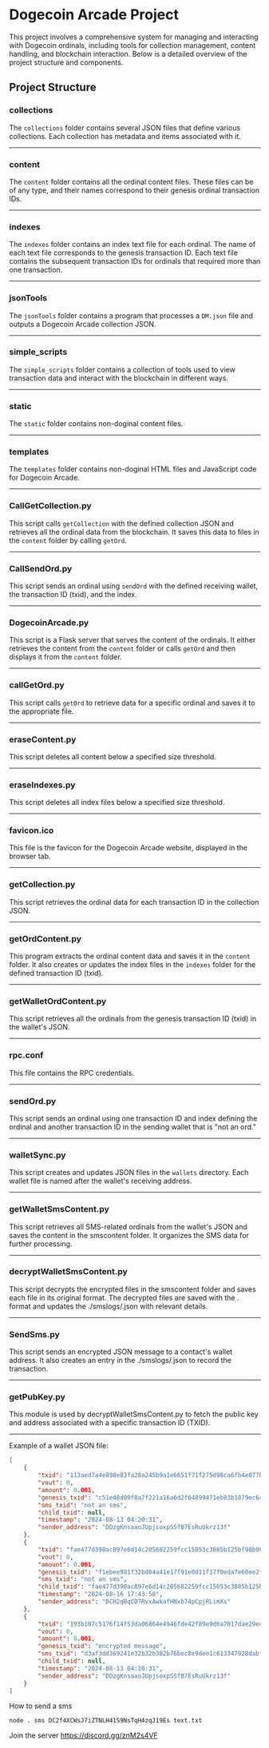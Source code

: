 
# Dogecoin Arcade Project

This project involves a comprehensive system for managing and interacting with Dogecoin ordinals, including tools for collection management, content handling, and blockchain interaction. Below is a detailed overview of the project structure and components.

## Project Structure

### collections

The `collections` folder contains several JSON files that define various collections. Each collection has metadata and items associated with it.

---

### content

The `content` folder contains all the ordinal content files. These files can be of any type, and their names correspond to their genesis ordinal transaction IDs.

---

### indexes

The `indexes` folder contains an index text file for each ordinal. The name of each text file corresponds to the genesis transaction ID. Each text file contains the subsequent transaction IDs for ordinals that required more than one transaction.

---

### jsonTools

The `jsonTools` folder contains a program that processes a `DM.json` file and outputs a Dogecoin Arcade collection JSON.

---

### simple_scripts

The `simple_scripts` folder contains a collection of tools used to view transaction data and interact with the blockchain in different ways.

---

### static

The `static` folder contains non-doginal content files.

---

### templates

The `templates` folder contains non-doginal HTML files and JavaScript code for Dogecoin Arcade.

---

### CallGetCollection.py

This script calls `getCollection` with the defined collection JSON and retrieves all the ordinal data from the blockchain. It saves this data to files in the `content` folder by calling `getOrd`.

---

### CallSendOrd.py

This script sends an ordinal using `sendOrd` with the defined receiving wallet, the transaction ID (txid), and the index.

---

### DogecoinArcade.py

This script is a Flask server that serves the content of the ordinals. It either retrieves the content from the `content` folder or calls `getOrd` and then displays it from the `content` folder.

---

### callGetOrd.py

This script calls `getOrd` to retrieve data for a specific ordinal and saves it to the appropriate file.

---

### eraseContent.py

This script deletes all content below a specified size threshold.

---

### eraseIndexes.py

This script deletes all index files below a specified size threshold.

---

### favicon.ico

This file is the favicon for the Dogecoin Arcade website, displayed in the browser tab.

---

### getCollection.py

This script retrieves the ordinal data for each transaction ID in the collection JSON.

---

### getOrdContent.py

This program extracts the ordinal content data and saves it in the `content` folder. It also creates or updates the index files in the `indexes` folder for the defined transaction ID (txid).

---

### getWalletOrdContent.py

This script retrieves all the ordinals from the genesis transaction ID (txid) in the wallet's JSON.

---

### rpc.conf

This file contains the RPC credentials.

---

### sendOrd.py

This script sends an ordinal using one transaction ID and index defining the ordinal and another transaction ID in the sending wallet that is "not an ord."

---

### walletSync.py

This script creates and updates JSON files in the `wallets` directory. Each wallet file is named after the wallet's receiving address.

---

### getWalletSmsContent.py
This script retrieves all SMS-related ordinals from the wallet's JSON and saves the content in the smscontent folder. It organizes the SMS data for further processing.

---

### decryptWalletSmsContent.py
This script decrypts the encrypted files in the smscontent folder and saves each file in its original format. The decrypted files are saved with the <txid>.<mime type extension> format and updates the ./smslogs/<contact address>.json with relevant details.

---

### SendSms.py
This script sends an encrypted JSON message to a contact's wallet address. It also creates an entry in the ./smslogs/<contact address>.json to record the transaction.

---

### getPubKey.py
This module is used by decryptWalletSmsContent.py to fetch the public key and address associated with a specific transaction ID (TXID).

---

Example of a wallet JSON file:

```json
[
    {
        "txid": "113aed7a4e898e83fa28a245b9a1e6651f71f275d98ca6fb4e077b2497017b90",
        "vout": 0,
        "amount": 0.001,
        "genesis_txid": "c51e48d09f8a7f221a16a6d2f64899471eb83b1879ec64bc26e6fc1cd19ed722",
        "sms_txid": "not an sms",
        "child_txid": null,
        "timestamp": "2024-08-13 04:20:31",
        "sender_address": "DDzgKnsaaoJUpjsoxpSSfB7EsRuUkrz13f"
    },
    {
        "txid": "fae477d390ac897e6d14c205682259fcc15053c3885b125bf98b9055783cb44e",
        "vout": 0,
        "amount": 0.001,
        "genesis_txid": "f1ebee981f32bd64a41e17f91e0d11f17f0eda7e60ee2fa599a44adf2a11ef2c",
        "sms_txid": "not an sms",
        "child_txid": "fae477d390ac897e6d14c205682259fcc15053c3885b125bf98b9055783cb44e",
        "timestamp": "2024-08-16 17:43:58",
        "sender_address": "DCH2qBqCD7RvxAwkafHNxb74pCpjRLimXs"
    },
    {
        "txid": "193b107c5176f14f53da06864e4946fde42f89e9d6a7017dae29ed5b8cb08a58",
        "vout": 0,
        "amount": 0.001,
        "genesis_txid": "encrypted message",
        "sms_txid": "d3af3dd369241e32b32b382b76bec8e9dee1c613347928dabfff351055d5e0a0",
        "child_txid": null,
        "timestamp": "2024-08-13 04:20:31",
        "sender_address": "DDzgKnsaaoJUpjsoxpSSfB7EsRuUkrz13f"
    }
]
```
How to send a sms
```
node . sms DC2f4XCWsJ7iZTNLH41S9NsTqH4zqJ19Es text.txt
```
Join the server
https://discord.gg/znM2s4VF

